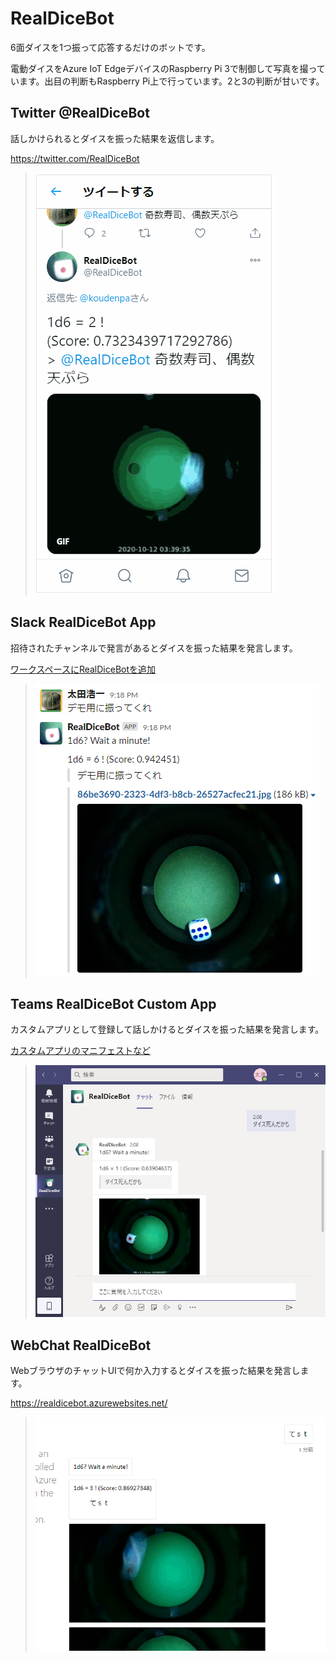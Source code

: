 # RealDiceBot

6面ダイスを1つ振って応答するだけのボットです。

電動ダイスをAzure IoT EdgeデバイスのRaspberry Pi 3で制御して写真を撮っています。出目の判断もRaspberry Pi上で行っています。2と3の判断が甘いです。

## Twitter @RealDiceBot

話しかけられるとダイスを振った結果を返信します。

https://twitter.com/RealDiceBot

>![](docs/images/twitter.gif)

## Slack RealDiceBot App

招待されたチャンネルで発言があるとダイスを振った結果を発言します。

[ワークスペースにRealDiceBotを追加](https://slack.com/oauth/v2/authorize?scope=channels%3ahistory%2cchannels%3aread%2cchat%3awrite%2cdnd%3aread%2cemoji%3aread%2cfiles%3aread%2cfiles%3awrite%2cgroups%3ahistory%2cgroups%3aread%2cim%3ahistory%2cim%3aread%2cim%3awrite%2cmpim%3ahistory%2cmpim%3aread%2cmpim%3awrite%2cpins%3aread%2cpins%3awrite%2creactions%3aread%2creactions%3awrite%2cteam%3aread%2cusergroups%3aread%2cusers%3aread%2cusers%3awrite%2cusers%3aread.email&client_id=1355365951317.1382300768304&redirect_uri=https%3a%2f%2fslack.botframework.com%2fHome%2fauth%2fv2&state=RealDiceBot)

>![](docs/images/slack.png)

## Teams RealDiceBot Custom App

カスタムアプリとして登録して話しかけるとダイスを振った結果を発言します。

[カスタムアプリのマニフェストなど](./channels/teams/)

>![](docs/images/teams.png)

## WebChat RealDiceBot

WebブラウザのチャットUIで何か入力するとダイスを振った結果を発言します。

https://realdicebot.azurewebsites.net/

>![](docs/images/webchat.png)
